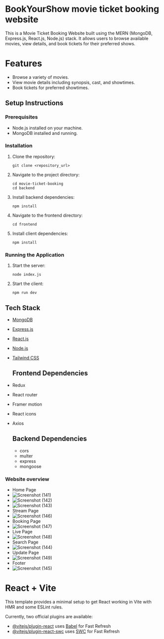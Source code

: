 # BookYourShow movie ticket booking website
This is a Movie Ticket Booking Website built using the MERN (MongoDB, Express.js, React.js, Node.js) stack. It allows users to browse available movies, view details, and book tickets for their preferred shows.

# Features
- Browse a variety of movies.
- View movie details including synopsis, cast, and showtimes.
- Book tickets for preferred showtimes.
  

## Setup Instructions

### Prerequisites

- Node.js installed on your machine.
- MongoDB installed and running.

### Installation

1. Clone the repository:

   ```
   git clone <repository_url>
   ```

2. Navigate to the project directory:

   ```
   cd movie-ticket-booking
   cd backend
   ```

3. Install backend dependencies:

   ```
   npm install
   ```

4. Navigate to the frontend directory:

   ```
   cd frontend
   ```

5. Install client dependencies:

   ```
   npm install
   ```

### Running the Application

1. Start the server:

   ```
   node index.js
   ```

2. Start the client:

   ```
   npm run dev
   ```

## Tech Stack

- [MongoDB](https://www.mongodb.com/)
- [Express.js](https://expressjs.com/)
- [React.js](https://reactjs.org/)
- [Node.js](https://nodejs.org/)
- [Tailwind CSS](https://gettailwind.com/)

  ## Frontend Dependencies
- Redux
- React router
- Framer motion
- React icons
- Axios

  ## Backend Dependencies
  - cors
  - multer
  - express
  - mongoose

### Website overview
- Home Page
- ![Screenshot (141)](https://github.com/sayyeddilshadali16/movie-ticket-booking-app/assets/142899602/9dea31d7-49e9-4754-a33f-7d0146c5692b)
- ![Screenshot (142)](https://github.com/sayyeddilshadali16/movie-ticket-booking-app/assets/142899602/bcbfebeb-5e2e-401a-b227-69af9a1e59a6)
- ![Screenshot (143)](https://github.com/sayyeddilshadali16/movie-ticket-booking-app/assets/142899602/4f9aaaa4-5d3b-438e-b577-9aa6d3ffdcbb)
- Stream Page
- ![Screenshot (146)](https://github.com/sayyeddilshadali16/movie-ticket-booking-app/assets/142899602/0f301f89-cc9f-47fb-9989-1f784e1db573)
- Booking Page
- ![Screenshot (147)](https://github.com/sayyeddilshadali16/movie-ticket-booking-app/assets/142899602/a8a45af0-8b1b-4335-b489-123b9176293c)
- Live Page
- ![Screenshot (148)](https://github.com/sayyeddilshadali16/movie-ticket-booking-app/assets/142899602/c84dabb4-18aa-4b5a-ba1b-96c767520ea8)
- Search Page
- ![Screenshot (144)](https://github.com/sayyeddilshadali16/movie-ticket-booking-app/assets/142899602/abb0c725-cede-4f8b-897e-5c2de40d3983)
- Update Page
- ![Screenshot (149)](https://github.com/sayyeddilshadali16/movie-ticket-booking-app/assets/142899602/c452c5ff-23b5-4d2d-a2a0-9f946c09fea4)
- Footer
- ![Screenshot (145)](https://github.com/sayyeddilshadali16/movie-ticket-booking-app/assets/142899602/5d516c97-7521-4fab-88df-6c402147e6c7)


# React + Vite

This template provides a minimal setup to get React working in Vite with HMR and some ESLint rules.

Currently, two official plugins are available:

- [@vitejs/plugin-react](https://github.com/vitejs/vite-plugin-react/blob/main/packages/plugin-react/README.md) uses [Babel](https://babeljs.io/) for Fast Refresh
- [@vitejs/plugin-react-swc](https://github.com/vitejs/vite-plugin-react-swc) uses [SWC](https://swc.rs/) for Fast Refresh
